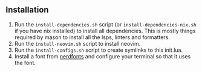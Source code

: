 ## Installation

1. Run the `install-dependencies.sh` script (or `install-dependencies-nix.sh` if you have nix installed) to install all dependencies. This is mostly things required by mason to install all the lsps, linters and formatters.
1. Run the `install-neovim.sh` script to install neovim.
1. Run the `install-configs.sh` script to create symlinks to this init.lua.
1. Install a font from [nerdfonts](https://www.nerdfonts.com/) and configure your terminal so that it uses the font.
